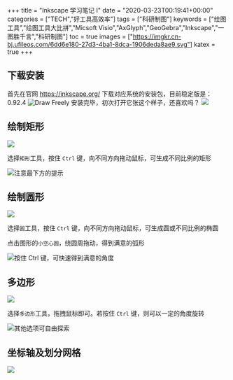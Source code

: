 +++
title = "Inkscape 学习笔记 I"
date = "2020-03-23T00:19:41+00:00"
categories = ["TECH","好工具高效率"]
tags = ["科研制图"]
keywords = ["绘图工具","绘图工具大比拼","Micsoft Visio","AxGlyph","GeoGebra","Inkscape","一图胜千言","科研制图"]
toc = true
images = ["https://imgkr.cn-bj.ufileos.com/6dd6e180-27d3-4ba1-8dca-1906deda8ae9.svg"]
katex = true
+++

## 下载安装

首先在官网 https://inkscape.org/ 下载对应系统的安装包，目前稳定版是：0.92.4
![Draw Freely](https://imgkr.cn-bj.ufileos.com/470e4428-8383-4d45-95c6-e9225d3209ed.jpeg)
安装完毕，初次打开它张这个样子，还喜欢吗？
![](https://imgkr.cn-bj.ufileos.com/03316115-0dd7-473f-8471-114fb3578ef3.png)

## 绘制矩形

![](https://imgkr.cn-bj.ufileos.com/68c17a0d-36ce-4303-9cad-0f5ba523a345.png)

选择`矩形`工具，按住 `Ctrl` 键，向不同方向拖动鼠标，可生成不同比例的矩形

![注意最下方的提示](https://imgkr.cn-bj.ufileos.com/d691d0f3-d0ec-4193-9ee8-ccf228ed55f4.gif)

## 绘制圆形

![](https://imgkr.cn-bj.ufileos.com/677185e3-a472-4e3e-9bd5-fe8318d9ab60.png)

选择`圆`工具，按住 `Ctrl` 键，向不同方向拖动鼠标，可生成圆或不同比例的椭圆

点击图形的`小空心圆`，绕圆周拖动，得到满意的弧形

![按住 Ctrl 键，可快速得到满意的角度](https://imgkr.cn-bj.ufileos.com/1312b656-3309-4d6b-b89f-c8afd94a233b.gif)

## 多边形

![](https://imgkr.cn-bj.ufileos.com/39f0285f-5c15-4ba8-82bc-3f900d2efc90.png)

选择`多边形`工具，拖拽鼠标即可。若按住 `Ctrl` 键，则可以一定的角度旋转

![其他选项可自由探索](https://imgkr.cn-bj.ufileos.com/906f7858-204f-4529-b4f9-61b9b1cc3aab.gif)

## 坐标轴及划分网格

![](https://imgkr.cn-bj.ufileos.com/4838a41c-4998-4b3d-ae4e-f97c718e9f0e.png)
